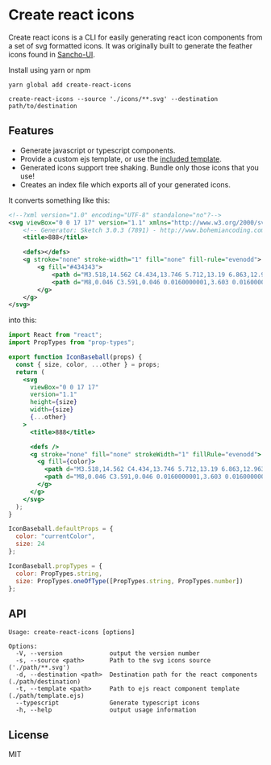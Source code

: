 # Create react icons

Create react icons is a CLI for easily generating react icon components from a set of svg formatted icons. It was originally built to generate the feather icons found in [Sancho-UI](http://sancho-ui.com).

Install using yarn or npm

```
yarn global add create-react-icons
```

```
create-react-icons --source './icons/**.svg' --destination path/to/destination
```

## Features

- Generate javascript or typescript components.
- Provide a custom ejs template, or use the [included template](https://github.com/bmcmahen/create-react-icons/blob/master/lib/default-js-template.ejs).
- Generated icons support tree shaking. Bundle only those icons that you use!
- Creates an index file which exports all of your generated icons.

It converts something like this:

```svg
<!--?xml version="1.0" encoding="UTF-8" standalone="no"?-->
<svg viewBox="0 0 17 17" version="1.1" xmlns="http://www.w3.org/2000/svg" xmlns:xlink="http://www.w3.org/1999/xlink" class="si-glyph si-glyph-baseball">
    <!-- Generator: Sketch 3.0.3 (7891) - http://www.bohemiancoding.com/sketch -->
    <title>888</title>

    <defs></defs>
    <g stroke="none" stroke-width="1" fill="none" fill-rule="evenodd">
        <g fill="#434343">
            <path d="M3.518,14.562 C4.434,13.746 5.712,13.19 6.863,12.963 C8.597,12.622 9.894,10.984 9.882,9.151 C9.878,8.305 9.534,7.506 8.916,6.9 C8.345,6.36 7.584,6.062 6.776,6.061 L6.623,6.064 C4.815,6.145 3.773,7.072 3.247,9.071 C2.929,10.291 2.214,11.566 1.411,12.471 C1.976,13.292 2.69,14.002 3.518,14.562 L3.518,14.562 Z" class="si-glyph-fill"></path>
            <path d="M8,0.046 C3.591,0.046 0.0160000001,3.603 0.0160000001,7.989 C0.0160000001,9.197 0.295,10.337 0.78,11.362 C1.325,10.659 1.837,9.722 2.087,8.766 C2.75,6.246 4.217,4.971 6.571,4.867 L6.772,4.862 C7.891,4.862 8.948,5.279 9.749,6.037 C10.602,6.873 11.074,7.975 11.081,9.142 C11.099,11.542 9.386,13.69 7.096,14.138 C6.22,14.312 5.32,14.682 4.632,15.183 C5.657,15.659 6.796,15.932 8.001,15.932 C12.41,15.932 15.985,12.375 15.985,7.989 C15.985,3.603 12.409,0.046 8,0.046 L8,0.046 Z" class="si-glyph-fill"></path>
        </g>
    </g>
</svg>
```

into this:

```jsx
import React from "react";
import PropTypes from "prop-types";

export function IconBaseball(props) {
  const { size, color, ...other } = props;
  return (
    <svg
      viewBox="0 0 17 17"
      version="1.1"
      height={size}
      width={size}
      {...other}
    >
      <title>888</title>

      <defs />
      <g stroke="none" fill="none" strokeWidth="1" fillRule="evenodd">
        <g fill={color}>
          <path d="M3.518,14.562 C4.434,13.746 5.712,13.19 6.863,12.963 C8.597,12.622 9.894,10.984 9.882,9.151 C9.878,8.305 9.534,7.506 8.916,6.9 C8.345,6.36 7.584,6.062 6.776,6.061 L6.623,6.064 C4.815,6.145 3.773,7.072 3.247,9.071 C2.929,10.291 2.214,11.566 1.411,12.471 C1.976,13.292 2.69,14.002 3.518,14.562 L3.518,14.562 Z" />
          <path d="M8,0.046 C3.591,0.046 0.0160000001,3.603 0.0160000001,7.989 C0.0160000001,9.197 0.295,10.337 0.78,11.362 C1.325,10.659 1.837,9.722 2.087,8.766 C2.75,6.246 4.217,4.971 6.571,4.867 L6.772,4.862 C7.891,4.862 8.948,5.279 9.749,6.037 C10.602,6.873 11.074,7.975 11.081,9.142 C11.099,11.542 9.386,13.69 7.096,14.138 C6.22,14.312 5.32,14.682 4.632,15.183 C5.657,15.659 6.796,15.932 8.001,15.932 C12.41,15.932 15.985,12.375 15.985,7.989 C15.985,3.603 12.409,0.046 8,0.046 L8,0.046 Z" />
        </g>
      </g>
    </svg>
  );
}

IconBaseball.defaultProps = {
  color: "currentColor",
  size: 24
};

IconBaseball.propTypes = {
  color: PropTypes.string,
  size: PropTypes.oneOfType([PropTypes.string, PropTypes.number])
};
```

## API

```
Usage: create-react-icons [options]

Options:
  -V, --version             output the version number
  -s, --source <path>       Path to the svg icons source ('./path/**.svg')
  -d, --destination <path>  Destination path for the react components (./path/destination)
  -t, --template <path>     Path to ejs react component template (./path/template.ejs)
  --typescript              Generate typescript icons
  -h, --help                output usage information
```

## License

MIT

